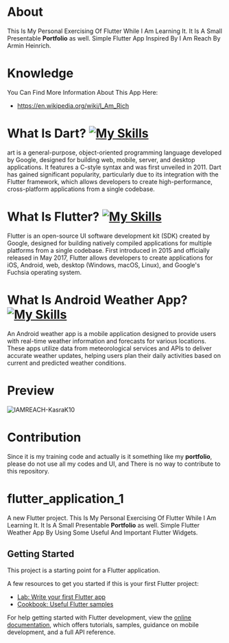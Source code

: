 # About
This Is My Personal Exercising Of Flutter While I Am Learning It. It Is A Small Presentable **Portfolio** as well. Simple Flutter App Inspired By I Am Reach By Armin Heinrich.

# Knowledge
You Can Find More Information About This App Here:
- https://en.wikipedia.org/wiki/I_Am_Rich

# What Is Dart? [![My Skills](https://skillicons.dev/icons?i=dart)](https://skillicons.dev)
art is a general-purpose, object-oriented programming language developed by Google, designed for building web, mobile, server, and desktop applications. It features a C-style syntax and was first unveiled in 2011. Dart has gained significant popularity, particularly due to its integration with the Flutter framework, which allows developers to create high-performance, cross-platform applications from a single codebase.

# What Is Flutter? [![My Skills](https://skillicons.dev/icons?i=flutter)](https://skillicons.dev)
Flutter is an open-source UI software development kit (SDK) created by Google, designed for building natively compiled applications for multiple platforms from a single codebase. First introduced in 2015 and officially released in May 2017, Flutter allows developers to create applications for iOS, Android, web, desktop (Windows, macOS, Linux), and Google's Fuchsia operating system.

# What Is Android Weather App? [![My Skills](https://skillicons.dev/icons?i=androidstudio)](https://skillicons.dev)
An Android weather app is a mobile application designed to provide users with real-time weather information and forecasts for various locations. These apps utilize data from meteorological services and APIs to deliver accurate weather updates, helping users plan their daily activities based on current and predicted weather conditions.

# Preview
![IAMREACH-KasraK10](https://github.com/user-attachments/assets/da788781-e8fe-4677-9db3-15fb897f420c)

# Contribution
Since it is my training code and actually is it something like my **portfolio**, please do  not use all my codes and UI, and There is no way to contribute to this repository.

# flutter_application_1
A new Flutter project. This Is My Personal Exercising Of Flutter While I Am Learning It. It Is A Small Presentable **Portfolio** as well. Simple Flutter Weather App By Using Some Useful And Important Flutter Widgets.

## Getting Started

This project is a starting point for a Flutter application.

A few resources to get you started if this is your first Flutter project:

- [Lab: Write your first Flutter app](https://docs.flutter.dev/get-started/codelab)
- [Cookbook: Useful Flutter samples](https://docs.flutter.dev/cookbook)

For help getting started with Flutter development, view the
[online documentation](https://docs.flutter.dev/), which offers tutorials,
samples, guidance on mobile development, and a full API reference.
